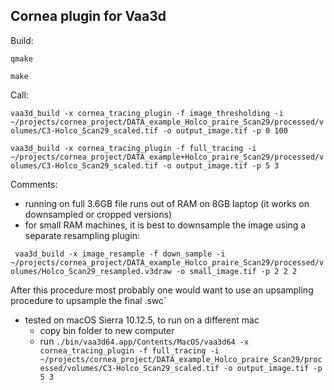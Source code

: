 ## Cornea plugin for Vaa3d
Build:

`qmake`

`make`

Call:

`vaa3d_build -x cornea_tracing_plugin -f image_thresholding -i ~/projects/cornea_project/DATA_example_Holco_praire_Scan29/processed/volumes/C3-Holco_Scan29_scaled.tif -o output_image.tif -p 0 100`

`vaa3d_build -x cornea_tracing_plugin -f full_tracing -i ~/projects/cornea_project/DATA_example+Holco_praire_Scan29/processed/volumes/C3-Holco_Scan29_scaled.tif -o output_image.tif -p 5 3`

Comments: 

* running on full 3.6GB file runs out of RAM on 8GB laptop (it works on downsampled or cropped versions)
* for small RAM machines, it is best to downsample the image using a separate resampling plugin:

` vaa3d_build -x image_resample -f down_sample -i ~/projects/cornea_project/DATA_example_Holco_praire_Scan29/processed/volumes/Holco_Scan29_resampled.v3draw -o small_image.tif -p 2 2 2`

After this procedure most probably one would want to use an upsampling procedure to upsample the final .swc`


* tested on macOS Sierra 10.12.5, to run on a different mac 
	* copy bin folder to new computer
	* run 
`./bin/vaa3d64.app/Contents/MacOS/vaa3d64 -x cornea_tracing_plugin -f full_tracing -i ~/projects/cornea_project/DATA_example_Holco_praire_Scan29/processed/volumes/C3-Holco_Scan29_scaled.tif -o output_image.tif -p 5 3`
